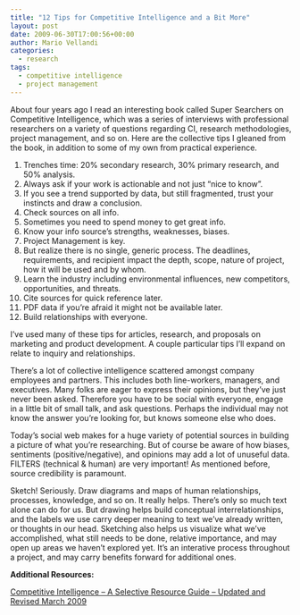 ```yaml
---
title: "12 Tips for Competitive Intelligence and a Bit More"
layout: post
date: 2009-06-30T17:00:56+00:00
author: Mario Vellandi
categories:
  - research
tags:
  - competitive intelligence
  - project management
---
```

About four years ago I read an interesting book called Super Searchers on Competitive Intelligence, which was a series of interviews with professional researchers on a variety of questions regarding CI, research methodologies, project management, and so on. Here are the collective tips I gleaned from the book, in addition to some of my own from practical experience.

  1. Trenches time: 20% secondary research, 30% primary research, and 50% analysis.
  2. Always ask if your work is actionable and not just &#8220;nice to know&#8221;.
  3. If you see a trend supported by data, but still fragmented, trust your instincts and draw a conclusion.
  4. Check sources on all info.
  5. Sometimes you need to spend money to get great info.
  6. Know your info source&#8217;s strengths, weaknesses, biases.
  7. Project Management is key.
  8. But realize there is no single, generic process. The deadlines, requirements, and recipient impact the depth, scope, nature of project, how it will be used and by whom.
  9. Learn the industry including environmental influences, new competitors, opportunities, and threats.
 10. Cite sources for quick reference later.
 11. PDF data if you&#8217;re afraid it might not be available later.
 12. Build relationships with everyone.

I&#8217;ve used many of these tips for articles, research, and proposals on marketing and product development. A couple particular tips I&#8217;ll expand on relate to inquiry and relationships.

There&#8217;s a lot of collective intelligence scattered amongst company employees and partners. This includes both line-workers, managers, and executives. Many folks are eager to express their opinions, but they&#8217;ve just never been asked. Therefore you have to be social with everyone, engage in a little bit of small talk, and ask questions. Perhaps the individual may not know the answer you&#8217;re looking for, but knows someone else who does.

Today&#8217;s social web makes for a huge variety of potential sources in building a picture of what you&#8217;re researching. But of course be aware of how biases, sentiments (positive/negative), and opinions may add a lot of unuseful data. FILTERS (technical & human) are very important! As mentioned before, source credibility is paramount.

Sketch! Seriously. Draw diagrams and maps of human relationships, processes, knowledge, and so on. It really helps. There&#8217;s only so much text alone can do for us. But drawing helps build conceptual interrelationships, and the labels we use carry deeper meaning to text we&#8217;ve already written, or thoughts in our head. Sketching also helps us visualize what we&#8217;ve accomplished, what still needs to be done, relative importance, and may open up areas we haven&#8217;t explored yet. It&#8217;s an interative process throughout a project, and may carry benefits forward for additional ones.

**Additional Resources:**

<a rel="nofollow" href="http://www.llrx.com/features/ciguide.htm">Competitive Intelligence &#8211; A Selective Resource Guide &#8211; Updated and Revised March 2009</a>
